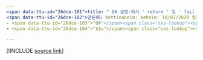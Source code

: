 ```yaml
---
<span data-ttu-id="26dce-101">title: " Q# 설명:에서 ' return ' 및 ' fail ' 문을 사용 하 여 Q# 서브루틴이 나 프로그램을 종료 하는 방법에 대해 알아봅니다.</span><span class="sxs-lookup"><span data-stu-id="26dce-101">title: "The return and fail statements in Q#" description: Learn about using the 'return' and 'fail' statements in Q# to end a subroutine or program.</span></span>
<span data-ttu-id="26dce-102">만든이: bettinaheim: beheim: 10/07/2020 밀리초. 토픽: 문서 uid: returnsandtermination no loc:.</span><span class="sxs-lookup"><span data-stu-id="26dce-102">author: bettinaheim ms.author: beheim ms.date: 10/07/2020 ms.topic: article uid: microsoft.quantum.qsharp.returnsandtermination no-loc:</span></span>
- <span data-ttu-id="26dce-103">"Q#"</span><span class="sxs-lookup"><span data-stu-id="26dce-103">"Q#"</span></span>
- <span data-ttu-id="26dce-104">"$$v"</span><span class="sxs-lookup"><span data-stu-id="26dce-104">"$$v"</span></span>

---
```


<!---
# Returns and termination in Q#
-->

[!INCLUDE [source link](~/includes/qsharp-language/Specifications/Language/2_Statements/ReturnsAndTermination.md)]

